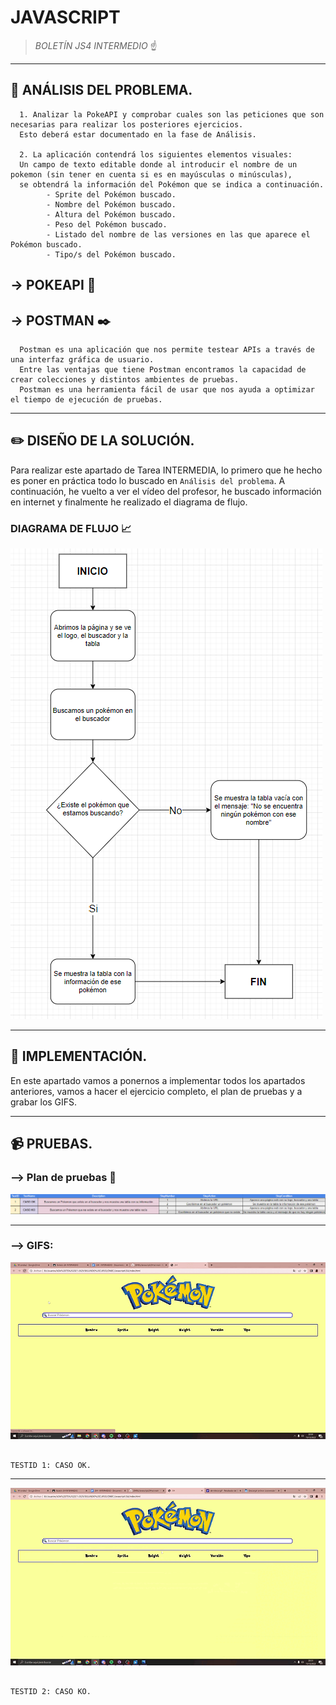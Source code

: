 # JAVASCRIPT


> *BOLETÍN JS4 INTERMEDIO* ☝️


---


## 🔎  ANÁLISIS DEL PROBLEMA.

      1. Analizar la PokeAPI y comprobar cuales son las peticiones que son necesarias para realizar los posteriores ejercicios. 
      Esto deberá estar documentado en la fase de Análisis.
      
      2. La aplicación contendrá los siguientes elementos visuales:
      Un campo de texto editable donde al introducir el nombre de un pokemon (sin tener en cuenta si es en mayúsculas o minúsculas),
      se obtendrá la información del Pokémon que se indica a continuación.
            - Sprite del Pokémon buscado.
            - Nombre del Pokémon buscado.
            - Altura del Pokémon buscado.
            - Peso del Pokémon buscado.
            - Listado del nombre de las versiones en las que aparece el Pokémon buscado.
            - Tipo/s del Pokémon buscado.


## -> POKEAPI 🐾
      


## -> POSTMAN ✒️
      Postman es una aplicación que nos permite testear APIs a través de una interfaz gráfica de usuario. 
      Entre las ventajas que tiene Postman encontramos la capacidad de crear colecciones y distintos ambientes de pruebas.
      Postman es una herramienta fácil de usar que nos ayuda a optimizar el tiempo de ejecución de pruebas.





            
---



## ✏️ DISEÑO DE LA SOLUCIÓN.

Para realizar este apartado de Tarea INTERMEDIA, lo primero que he hecho es poner en práctica todo lo buscado en `Análisis del problema`. 
A continuación, he vuelto a ver el vídeo del profesor, he buscado información en internet y finalmente he realizado el diagrama de flujo.


### DIAGRAMA DE FLUJO 📈

![UML1](recursos/UML.PNG)


---





## 📝 IMPLEMENTACIÓN.

En este apartado vamos a ponernos a implementar todos los apartados anteriores, vamos a hacer el ejercicio completo, el plan de pruebas y a grabar los GIFS.


---




## 📹 PRUEBAS.


### --> Plan de pruebas 📰

![PlanPruebas](recursos/PlanPruebas.PNG)


---

### --> GIFS:



![GIF1](recursos/GIF1.gif)

                                                                       TESTID 1: CASO OK.



---
![GIF2](recursos/GIF2.gif)

                                                                       TESTID 2: CASO KO.
